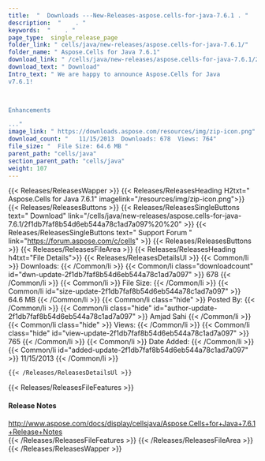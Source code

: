 ```yaml
---
title:  "  Downloads ---New-Releases-aspose.cells-for-java-7.6.1 . " 
description:  "    . " 
keywords:  "    . " 
page_type:  single_release_page
folder_link: " cells/java/new-releases/aspose.cells-for-java-7.6.1/"
folder_name: " Aspose.Cells for Java 7.6.1"
download_link: " /cells/java/new-releases/aspose.cells-for-java-7.6.1/2f1db7faf8b54d6eb544a78c1ad7a097"
download_text: " Download"
Intro_text: " We are happy to announce Aspose.Cells for Java
v7.6.1!

 

Enhancements

..."
image_link: " https://downloads.aspose.com/resources/img/zip-icon.png"
download_count: "   11/15/2013  Downloads: 678  Views: 764"
file_size: "  File Size: 64.6 MB "
parent_path: "cells/java"
section_parent_path: "cells/java"
weight: 107 
---
```


{{< Releases/ReleasesWapper >}}
  {{< Releases/ReleasesHeading H2txt=" Aspose.Cells for Java 7.6.1" imagelink="/resources/img/zip-icon.png">}}
  {{< Releases/ReleasesButtons >}}
    {{< Releases/ReleasesSingleButtons text=" Download" link="/cells/java/new-releases/aspose.cells-for-java-7.6.1/2f1db7faf8b54d6eb544a78c1ad7a097%20%20" >}}
    {{< Releases/ReleasesSingleButtons text=" Support Forum " link="https://forum.aspose.com/c/cells" >}}
  {{< Releases/ReleasesButtons >}}
  {{< Releases/ReleasesFileArea >}}
    {{< Releases/ReleasesHeading h4txt="File Details">}}
    {{< Releases/ReleasesDetailsUl >}}
            {{< Common/li  >}} Downloads: {{< /Common/li >}} 
      {{< Common/li class="downloadcount" id="dwn-update-2f1db7faf8b54d6eb544a78c1ad7a097" >}} 678 {{< /Common/li >}} 
      {{< Common/li  >}} File Size: {{< /Common/li >}} 
      {{< Common/li id="size-update-2f1db7faf8b54d6eb544a78c1ad7a097" >}} 64.6 MB {{< /Common/li >}} 
      {{< Common/li  class="hide" >}} Posted By: {{< /Common/li >}} 
      {{< Common/li class="hide" id="author-update-2f1db7faf8b54d6eb544a78c1ad7a097" >}} Amjad Sahi {{< /Common/li >}} 
      {{< Common/li class="hide"  >}} Views: {{< /Common/li >}} 
      {{< Common/li class="hide" id="view-update-2f1db7faf8b54d6eb544a78c1ad7a097" >}} 765 {{< /Common/li >}} 
      {{< Common/li  >}} Date Added: {{< /Common/li >}} 
      {{< Common/li id="added-update-2f1db7faf8b54d6eb544a78c1ad7a097" >}} 11/15/2013 {{< /Common/li >}} 

    {{< /Releases/ReleasesDetailsUl >}}

  {{< Releases/ReleasesFileFeatures >}}
      <h4>Release Notes</h4><div><a href="http://www.aspose.com/docs/display/cellsjava/Aspose.Cells+for+Java+7.6.1+Release+Notes">http://www.aspose.com/docs/display/cellsjava/Aspose.Cells+for+Java+7.6.1+Release+Notes</a></div>
  {{< /Releases/ReleasesFileFeatures >}}
 {{< /Releases/ReleasesFileArea >}}
{{< /Releases/ReleasesWapper >}}


